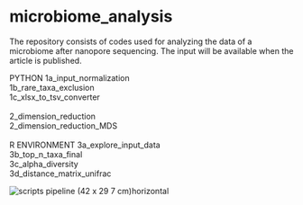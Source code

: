 # microbiome_analysis
The repository consists of codes used for analyzing the data of a microbiome after nanopore sequencing. The input will be available when the article is published.

PYTHON
1a_input_normalization<br/>
1b_rare_taxa_exclusion<br/>
1c_xlsx_to_tsv_converter<br/>
<br/>
2_dimension_reduction<br/>
2_dimension_reduction_MDS<br/>
<br/>
R ENVIRONMENT
3a_explore_input_data<br/>
3b_top_n_taxa_final<br/>
3c_alpha_diversity<br/>
3d_distance_matrix_unifrac

![scripts pipeline (42 x 29 7 cm)horizontal](https://github.com/user-attachments/assets/cc2468e5-c33e-41cf-b81a-9edfb543eb54)
